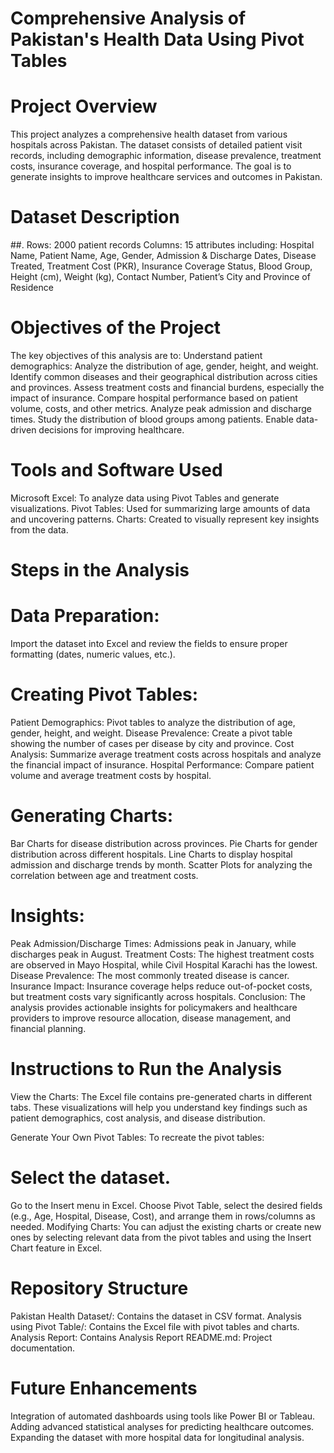 # Comprehensive Analysis of Pakistan's Health Data Using Pivot Tables
# Project Overview

This project analyzes a comprehensive health dataset from various hospitals across Pakistan. The dataset consists of detailed patient visit records, including demographic information, disease prevalence, treatment costs, insurance coverage, and hospital performance. The goal is to generate insights to improve healthcare services and outcomes in Pakistan.

# Dataset Description

##. Rows: 2000 patient records 
Columns: 15 attributes including:
Hospital Name,
Patient Name,
Age,
Gender,
Admission & Discharge Dates,
Disease Treated,
Treatment Cost (PKR),
Insurance Coverage Status,
Blood Group,
Height (cm),
Weight (kg),
Contact Number,
Patient’s City and Province of Residence

# Objectives of the Project

The key objectives of this analysis are to:
Understand patient demographics: Analyze the distribution of age, gender, height, and weight.
Identify common diseases and their geographical distribution across cities and provinces.
Assess treatment costs and financial burdens, especially the impact of insurance.
Compare hospital performance based on patient volume, costs, and other metrics.
Analyze peak admission and discharge times.
Study the distribution of blood groups among patients.
Enable data-driven decisions for improving healthcare.

# Tools and Software Used

Microsoft Excel: To analyze data using Pivot Tables and generate visualizations.
Pivot Tables: Used for summarizing large amounts of data and uncovering patterns.
Charts: Created to visually represent key insights from the data.

# Steps in the Analysis

# Data Preparation: 

Import the dataset into Excel and review the fields to ensure proper formatting (dates, numeric values, etc.).

# Creating Pivot Tables:

Patient Demographics: Pivot tables to analyze the distribution of age, gender, height, and weight.
Disease Prevalence: Create a pivot table showing the number of cases per disease by city and province.
Cost Analysis: Summarize average treatment costs across hospitals and analyze the financial impact of insurance.
Hospital Performance: Compare patient volume and average treatment costs by hospital.

# Generating Charts:

Bar Charts for disease distribution across provinces.
Pie Charts for gender distribution across different hospitals.
Line Charts to display hospital admission and discharge trends by month.
Scatter Plots for analyzing the correlation between age and treatment costs.

# Insights:

Peak Admission/Discharge Times: Admissions peak in January, while discharges peak in August.
Treatment Costs: The highest treatment costs are observed in Mayo Hospital, while Civil Hospital Karachi has the lowest.
Disease Prevalence: The most commonly treated disease is cancer.
Insurance Impact: Insurance coverage helps reduce out-of-pocket costs, but treatment costs vary significantly across hospitals.
Conclusion: The analysis provides actionable insights for policymakers and healthcare providers to improve resource allocation, disease management, and financial planning.

# Instructions to Run the Analysis

View the Charts: The Excel file contains pre-generated charts in different tabs. These visualizations will help you understand key findings such as patient demographics, cost analysis, and disease distribution.

Generate Your Own Pivot Tables: To recreate the pivot tables:

# Select the dataset.

Go to the Insert menu in Excel.
Choose Pivot Table, select the desired fields (e.g., Age, Hospital, Disease, Cost), and arrange them in rows/columns as needed.
Modifying Charts: You can adjust the existing charts or create new ones by selecting relevant data from the pivot tables and using the Insert Chart feature in Excel.

# Repository Structure

Pakistan Health Dataset/: Contains the dataset in CSV format.
Analysis using Pivot Table/: Contains the Excel file with pivot tables and charts.
Analysis Report: Contains Analysis Report
README.md: Project documentation.

# Future Enhancements

Integration of automated dashboards using tools like Power BI or Tableau.
Adding advanced statistical analyses for predicting healthcare outcomes.
Expanding the dataset with more hospital data for longitudinal analysis.
